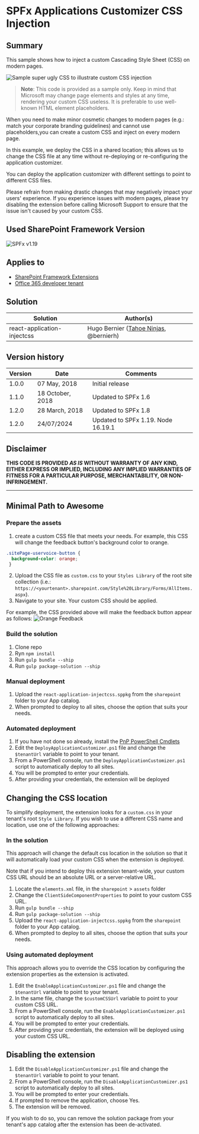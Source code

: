 # SPFx Applications Customizer CSS Injection

## Summary

This sample shows how to inject a custom Cascading Style Sheet (CSS) on modern pages.

![Sample super ugly CSS to illustrate custom CSS injection](./assets/sampleresults.png)

> **Note**: This code is provided as a sample only. Keep in mind that Microsoft may change page elements and styles at any time, rendering your custom CSS useless. It is preferable to use well-known HTML element placeholders.

When you need to make minor cosmetic changes to modern pages (e.g.: match your corporate branding guidelines) and cannot use placeholders,you can create a custom CSS and inject on every modern page.

In this example, we deploy the CSS in a shared location; this allows us to change the CSS file at any time without re-deploying or re-configuring the application customizer.

You can deploy the application customizer with different settings to point to different CSS files.

Please refrain from making drastic changes that may negatively impact your users' experience. If you experience issues with modern pages, please try disabling the extension before calling Microsoft Support to ensure that the issue isn't caused by your custom CSS.

## Used SharePoint Framework Version

![SPFx v1.19](https://img.shields.io/badge/SPFx-1.19-green.svg)

## Applies to

- [SharePoint Framework Extensions](https://dev.office.com/sharepoint/docs/spfx/extensions/overview-extensions)
- [Office 365 developer tenant](http://dev.office.com/sharepoint/docs/spfx/set-up-your-developer-tenant)

## Solution

| Solution                    | Author(s)                                                         |
| --------------------------- | ----------------------------------------------------------------- |
| react-application-injectcss | Hugo Bernier ([Tahoe Ninjas](http://tahoeninjas.blog), @bernierh) |

## Version history

| Version | Date             | Comments                           |
| ------- | ---------------- | ---------------------------------- |
| 1.0.0   | 07 May, 2018     | Initial release                    |
| 1.1.0   | 18 October, 2018 | Updated to SPFx 1.6                |
| 1.2.0   | 28 March, 2018   | Updated to SPFx 1.8                |
| 1.2.0   | 24/07/2024       | Updated to SPFx 1.19. Node 16.19.1 |

## Disclaimer

**THIS CODE IS PROVIDED _AS IS_ WITHOUT WARRANTY OF ANY KIND, EITHER EXPRESS OR IMPLIED, INCLUDING ANY IMPLIED WARRANTIES OF FITNESS FOR A PARTICULAR PURPOSE, MERCHANTABILITY, OR NON-INFRINGEMENT.**

---

## Minimal Path to Awesome

### Prepare the assets

1. create a custom CSS file that meets your needs. For example, this CSS will change the feedback button's background color to orange.

```CSS
.sitePage-uservoice-button {
  background-color: orange;
 }
```

2. Upload the CSS file as `custom.css` to your `Styles Library` of the root site collection (i.e.: `https://<yourtenant>.sharepoint.com/Style%20Library/Forms/AllItems.aspx`).
3. Navigate to your site. Your custom CSS should be applied.

For example, the CSS provided above will make the feedback button appear as follows:
![Orange Feedback](./assets/orangeisthenewfeedback.png)

### Build the solution

1. Clone repo
2. Ryn `npm install`
3. Run `gulp bundle --ship`
4. Run `gulp package-solution --ship`

### Manual deployment

1. Upload the `react-application-injectcss.sppkg` from the `sharepoint` folder to your App catalog.
2. When prompted to deploy to all sites, choose the option that suits your needs.

### Automated deployment

1. If you have not done so already, install the [PnP PowerShell Cmdlets](https://aka.ms/sppnp-powershell)
2. Edit the `DeployApplicationCustomizer.ps1` file and change the `$tenantUrl` variable to point to your tenant.
3. From a PowerShell console, run the `DeployApplicationCustomizer.ps1` script to automatically deploy to all sites.
4. You will be prompted to enter your credentials.
5. After providing your credentials, the extension will be deployed

## Changing the CSS location

To simplify deployment, the extension looks for a `custom.css` in your tenant's root `Style Library`. If you wish to use a different CSS name and location, use one of the following approaches:

### In the solution

This approach will change the default css location in the solution so that it will automatically load your custom CSS when the extension is deployed.

Note that if you intend to deploy this extension tenant-wide, your custom CSS URL should be an absolute URL or a server-relative URL.

1. Locate the `elements.xml` file, in the `sharepoint` > `assets` folder
2. Change the `ClientSideComponentProperties` to point to your custom CSS URL.
3. Run `gulp bundle --ship`
4. Run `gulp package-solution --ship`
5. Upload the `react-application-injectcss.sppkg` from the `sharepoint` folder to your App catalog.
6. When prompted to deploy to all sites, choose the option that suits your needs.

### Using automated deployment

This approach allows you to override the CSS location by configuring the extension properties as the extension is activated.

1. Edit the `EnableApplicationCustomizer.ps1` file and change the `$tenantUrl` variable to point to your tenant.
2. In the same file, change the `$customCSSUrl` variable to point to your custom CSS URL.
3. From a PowerShell console, run the `EnableApplicationCustomizer.ps1` script to automatically deploy to all sites.
4. You will be prompted to enter your credentials.
5. After providing your credentials, the extension will be deployed using your custom CSS URL.

## Disabling the extension

1. Edit the `DisableApplicationCustomizer.ps1` file and change the `$tenantUrl` variable to point to your tenant.
2. From a PowerShell console, run the `DisableApplicationCustomizer.ps1` script to automatically deploy to all sites.
3. You will be prompted to enter your credentials.
4. If prompted to remove the application, choose Yes.
5. The extension will be removed.

If you wish to do so, you can remove the solution package from your tenant's app catalog after the extension has been de-activated.
